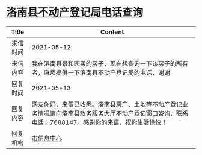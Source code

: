 # <a href="http://www.shangluo.gov.cn/zmhd/ldxxxx.jsp?urltype=leadermail.LeaderMailContentUrl&wbtreeid=1112&leadermailid=7230">洛南县不动产登记局电话查询</a>
|Title|Content|
|:---:|---|
|来信时间|2021-05-12|
|来信内容|我在洛南县景和园买的房子，现在想查询一下该房子的所有者，麻烦提供一下洛南县不动产登记局的电话，谢谢|
|回复时间|2021-05-13|
|回复内容|网友你好，来信已收悉。洛南县房产、土地等不动产登记业务情况请向洛南县政务服务大厅不动产登记窗口咨询，联系电话：7688147。感谢你的来信，祝你生活愉快！|
|回复机构|<a href="../../categories/agencies/市信息中心.md">市信息中心</a>|